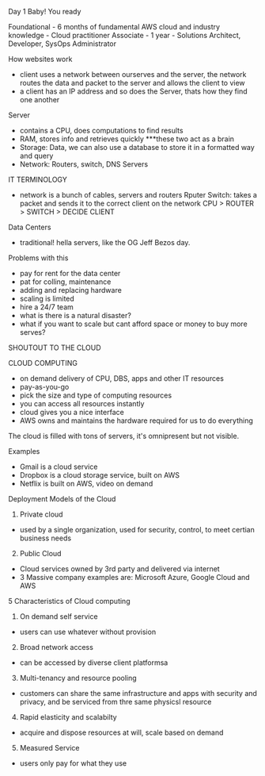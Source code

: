 Day 1 Baby! You ready

Foundational - 6 months of fundamental AWS cloud and industry knowledge  - Cloud practitioner
Associate - 1 year - Solutions Architect, Developer, SysOps Administrator

How websites work
- client uses a network between ourserves and the server, the network routes the data and packet to the server and allows the client to view
- a client has an IP address and so does the Server, thats how they find one another

Server
- contains a CPU, does computations to find results
- RAM, stores info and retrieves quickly 
***these two act as a brain
- Storage: Data, we can also use a database to store it in a formatted way and query
- Network: Routers, switch, DNS Servers


IT TERMINOLOGY
- network is a bunch of cables, servers and routers
Rputer
Switch: takes a packet and sends it to the correct client on the network
CPU > ROUTER > SWITCH > DECIDE CLIENT

Data Centers
- traditional! hella servers, like the OG Jeff Bezos day. 

Problems with this 
- pay for rent for the data center 
- pat for colling, maintenance
- adding and replacing hardware
- scaling is limited
- hire a 24/7 team
- what is there is a natural disaster?
- what if you want to scale but cant afford space or money to buy more serves?

SHOUTOUT TO THE CLOUD

CLOUD COMPUTING 
- on demand delivery of CPU, DBS, apps and other IT resources
-  pay-as-you-go
- pick the size and type of computing resources
- you can access all resources instantly 
- cloud gives you a nice interface 
- AWS owns and maintains the hardware required for us to do everything

The cloud is filled with tons of servers, it's omnipresent but not visible.

Examples
- Gmail is a cloud service
- Dropbox is a cloud storage service, built on AWS
- Netflix is built on AWS, video on demand 


Deployment Models of the Cloud
1. Private cloud
- used by a single organization, used for security, control, to meet certian business needs
2. Public Cloud
- Cloud services owned by 3rd party and delivered via internet
- 3 Massive company examples are: Microsoft Azure, Google Cloud and AWS

5 Characteristics of Cloud computing 
1. On demand self service
- users can use whatever without provision
2. Broad network access
- can be accessed by diverse client platformsa
3. Multi-tenancy and resource pooling
- customers can share the same infrastructure and apps with security and privacy, and be serviced from thre same physicsl resource 
4. Rapid elasticity and scalabilty 
- acquire and dispose resources at will, scale based on demand 
5. Measured Service
- users only pay for what they use
